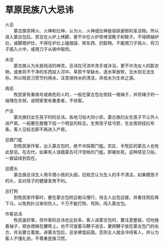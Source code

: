 # 草原民族八大忌讳  

火忌  
&emsp;&emsp;蒙古族崇拜火、火神和灶神，认为火、火神或灶神是驱妖避邪的圣洁物。所以进入蒙古包后，禁忌在火炉上烤脚，更不许在火炉旁烤湿靴子和鞋子。不得跨越炉灶，或脚蹬炉灶，不得在炉灶上磕烟袋、摔东西、扔脏物。不能用刀子挑火、将刀子插入火中，或用刀子从锅中取肉。  

水忌  
&emsp;&emsp;蒙古族认为水是纯洁的神灵。忌讳在河流中洗手或沐浴，更不许洗女人的脏衣物，或者将不干净的东西投入河中。草原干旱缺水，逐水草放牧，无水则无法生存。所以牧民习惯节约用水，注意保持水的清洁，并视水为生命之源。  

病忌  
&emsp;&emsp;牧民家有重病号或病危的人时，一般在蒙古包左侧挂一根绳子，并将绳子的一端埋在东侧，说明家里有重患者，不待客。  

产忌  
&emsp;&emsp;蒙古族妇女生孩子时的忌讳。各地习俗大同小异。蒙古族妇女生孩子不让外人进产房。一般要在屋檐下挂一个明显的标志。生男孩子挂弓箭，生女孩则挂红布条。客人见标志即不再进入产房。  

忌蹬门槛  
&emsp;&emsp;到牧民家作客，出入蒙古包时，绝不许踩蹬门槛。农区、半牧区的蒙古人也有此禁忌。在古代，如果有人误踏蒙古可汗宫帐的门槛，即被处死。这种禁忌习俗，一直延续到现在。  

忌摸头  
&emsp;&emsp;蒙古族忌讳生人用手摸小孩的头部。旧观念认为生人的手不清洁，如果模孩子的头，会对孩子的健康发育不利。  

忌打狗  
&emsp;&emsp;到牧民家作客时，要在蒙古包附近勒马慢行，待主人出包迎接，并看住狗后再下马，以免狗扑过来咬伤人。千万不能打狗、骂狗，闯入蒙古包。  

作客忌讳  
&emsp;&emsp;牧民虽好客，但作客的忌讳也比较多。客人进蒙古包时，要注意整装，切勿挽着袖子，把衣襟掖在腰带上。也不可提着马鞭子进去，要把鞭子放在蒙古包门的右方，并且要立着放。进蒙古包后，忌坐佛龛前面。否则主人就会冷待客人，并认为客人不懂礼俗，不尊重民族习惯。  
<!-- Last processed: 2025-07-22 03:44:30 -->
